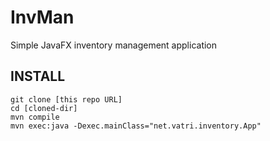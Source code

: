 # InvMan
Simple JavaFX inventory management application

## INSTALL
```
git clone [this repo URL]
cd [cloned-dir]
mvn compile
mvn exec:java -Dexec.mainClass="net.vatri.inventory.App"
```

